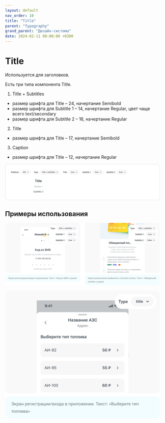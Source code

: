 ```yaml
---
layout: default
nav_order: 10
title: "Title"
parent: "Typography"
grand_parent: "Дизайн-система"
date: 2024-02-11 00:00:00 +0300
---
```


# Title

Используется для заголовков.

Есть три типа компонента Title.

1. Title + Subtitles
 - размер шрифта для Title – 24, начертание Semibold
 - размер шрифта для Subtitle 1 – 14, начертание Regular, цвет чаще всего text/secondary
 - размер шрифта для Subtitle 2 – 16, начертание Regular

2. Title
 - размер шрифта для Title – 17, начертание Semibold

3. Caption
 - размер шрифта для Title – 12, начертание Regular

![Title](/assets/images/design/typography/title/frame1.png)

## Примеры использования

![Title](/assets/images/design/typography/title/frame2.png)

![Title](/assets/images/design/typography/title/frame3.png)

